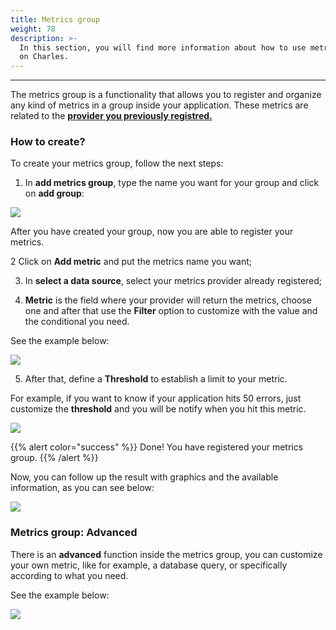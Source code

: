 ```yaml
---
title: Metrics group
weight: 78
description: >-
  In this section, you will find more information about how to use metrics group
  on Charles.
---
```


---

The metrics group is a functionality that allows you to register and organize any kind of metrics in a group inside your application. These metrics are related to the [**provider you previously registred.** ](/docs-charles/get-started/defining-a-workspace/datasource/)

### **How to create?**

To create your metrics group, follow the next steps: 

1. In **add metrics group**, type the name you want for your group and click on **add group**: 

![](/docs-charles/criacaogroup%20%281%29.gif)

After you have created your group, now you are able to register your metrics.

   2 Click on **Add metric**  and put the metrics name you want; 

  3. In **select a data source**, select your metrics provider already registered;

 4. **Metric** is the field where your provider will return the metrics, choose one and after that use the **Filter** option to customize with the value and the conditional you need. 

See the example below: 

![](/docs-charles/metric+filter%20%281%29.gif)

5.  After that, define a **Threshold** to establish a limit to your metric. 

For example, if you want to know if your application hits 50 errors, just customize the **threshold** and you will be notify when you hit this metric. 

![](/docs-charles/threshold%20%281%29.gif)

{{% alert color="success" %}}
Done! You have registered your metrics group.
{{% /alert %}}

Now, you can follow up the result with graphics and the available information, as you can see below: 

![](/docs-charles/graficos%20%281%29.gif)

### **Metrics group: Advanced**

There is an **advanced** function inside the metrics group, you can customize your own metric, like for example, a database query, or specifically according to what you need.

See the example below: 

![](/docs-charles/advanced%20%281%29.png)

